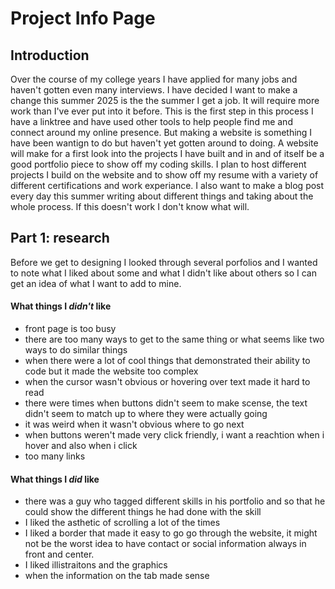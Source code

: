 # Project Info Page

## Introduction

Over the course of my college years I have applied for many jobs and haven't gotten even many interviews. I have decided I want to make a change this summer 2025 is the the summer I get a job. It will require more work than I've ever put into it before. This is the first step in this process I have a linktree and have used other tools to help people find me and connect around my online presence. But making a website is something I have been wantign to do but haven't yet gotten around to doing. A website will make for a first look into the projects I have built and in and of itself be a good portfolio piece to show off my coding skills. I plan to host different projects I build on the website and to show off my resume with a variety of different certifications and work experiance. I also want to make a blog post every day this summer writing about different things and taking about the whole process. If this doesn't work I don't know what will.

## Part 1: research

Before we get to designing I looked through several porfolios and I wanted to note what I liked about some and what I didn't like about others so I can get an idea of what I want to add to mine. 

#### What things I *didn't* like

- front page is too busy
- there are too many ways to get to the same thing or what seems like two ways to do similar things
- when there were a lot of cool things that demonstrated their ability to code but it made the website too complex
- when the cursor wasn't obvious or hovering over text made it hard to read
- there were times when buttons didn't seem to make scense, the text didn't seem to match up to where they were actually going
- it was weird when it wasn't obvious where to go next
- when buttons weren't made very click friendly, i want a reachtion when i hover and also when i click
- too many links

#### What things I *did* like

- there was a guy who tagged different skills in his portfolio and so that he could show the different things he had done with the skill
- I liked the asthetic of scrolling a lot of the times
- I liked a border that made it easy to go go through the website, it might not be the worst idea to have contact or social information always in front and center.
- I liked illistraitons and the graphics
- when the information on the tab made sense

 
